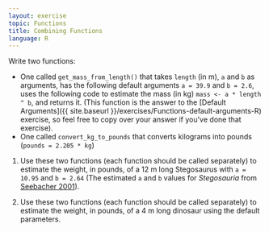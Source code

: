 ```yaml
---
layout: exercise
topic: Functions
title: Combining Functions
language: R
---
```


Write two functions:

- One called `get_mass_from_length()` that takes `length` (in m), `a` and `b` as arguments, has the following default arguments `a = 39.9` and `b = 2.6`, uses the following code to estimate the mass (in kg) `mass <- a * length ^ b`, and returns it. (This function is the answer to the [Default Arguments]({{ site.baseurl }}/exercises/Functions-default-arguments-R) exercise, so feel free to copy over your answer if you've done that exercise).
- One called `convert_kg_to_pounds` that converts kilograms into pounds (`pounds = 2.205 * kg`)

1. Use these two functions (each function should be called separately) to estimate the weight, in pounds, of a 12 m long Stegosaurus with `a = 10.95` and `b = 2.64` (The estimated `a` and `b` values for *Stegosauria* from [Seebacher 2001](http://www.jstor.org/stable/4524171)).

2. Use these two functions (each function should be called separately) to estimate the weight, in pounds, of a 4 m long dinosaur using the default parameters.
